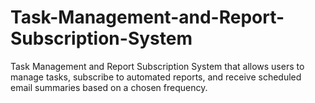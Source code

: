 # Task-Management-and-Report-Subscription-System
 Task Management and Report Subscription System that allows users to manage tasks, subscribe to automated reports, and receive scheduled email summaries based on a chosen frequency.
